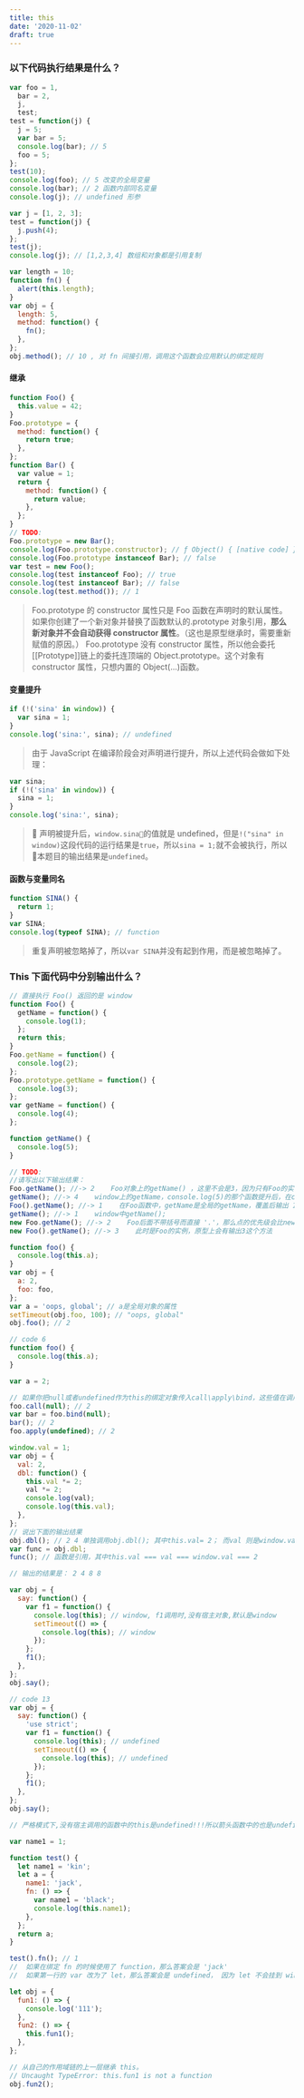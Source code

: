 ```yaml
---
title: this
date: '2020-11-02'
draft: true
---
```


### 以下代码执行结果是什么？

```js
var foo = 1,
  bar = 2,
  j,
  test;
test = function(j) {
  j = 5;
  var bar = 5;
  console.log(bar); // 5
  foo = 5;
};
test(10);
console.log(foo); // 5 改变的全局变量
console.log(bar); // 2 函数内部同名变量
console.log(j); // undefined 形参
```

```js
var j = [1, 2, 3];
test = function(j) {
  j.push(4);
};
test(j);
console.log(j); // [1,2,3,4] 数组和对象都是引用复制
```

```js
var length = 10;
function fn() {
  alert(this.length);
}
var obj = {
  length: 5,
  method: function() {
    fn();
  },
};
obj.method(); // 10 , 对 fn 间接引用，调用这个函数会应用默认的绑定规则
```

#### 继承

```js
function Foo() {
  this.value = 42;
}
Foo.prototype = {
  method: function() {
    return true;
  },
};
function Bar() {
  var value = 1;
  return {
    method: function() {
      return value;
    },
  };
}
// TODO:
Foo.prototype = new Bar();
console.log(Foo.prototype.constructor); // ƒ Object() { [native code] } 指向内置的 Object() 方法
console.log(Foo.prototype instanceof Bar); // false
var test = new Foo();
console.log(test instanceof Foo); // true
console.log(test instanceof Bar); // false
console.log(test.method()); // 1
```

> Foo.prototype 的 constructor 属性只是 Foo 函数在声明时的默认属性。如果你创建了一个新对象并替换了函数默认的.prototype 对象引用，**那么新对象并不会自动获得 constructor 属性**。（这也是原型继承时，需要重新赋值的原因。）
> Foo.prototype 没有 constructor 属性，所以他会委托[[Prototype]]链上的委托连顶端的 Object.prototype。这个对象有 constructor 属性，只想内置的 Object(...)函数。

#### 变量提升

```js
if (!('sina' in window)) {
  var sina = 1;
}
console.log('sina:', sina); // undefined
```

> 由于 JavaScript 在编译阶段会对声明进行提升，所以上述代码会做如下处理：

```js
var sina;
if (!('sina' in window)) {
  sina = 1;
}
console.log('sina:', sina);
```

>  声明被提升后，`window.sina`的值就是 undefined，但是`!("sina" in window)`这段代码的运行结果是`true`，所以`sina = 1;`就不会被执行，所以  本题目的输出结果是`undefined`。

#### 函数与变量同名

```js
function SINA() {
  return 1;
}
var SINA;
console.log(typeof SINA); // function
```

> 重复声明被忽略掉了，所以`var SINA`并没有起到作用，而是被忽略掉了。

### This 下面代码中分别输出什么？

```js
// 直接执行 Foo() 返回的是 window
function Foo() {
  getName = function() {
    console.log(1);
  };
  return this;
}
Foo.getName = function() {
  console.log(2);
};
Foo.prototype.getName = function() {
  console.log(3);
};
var getName = function() {
  console.log(4);
};

function getName() {
  console.log(5);
}

// TODO:
//请写出以下输出结果：
Foo.getName(); //-> 2    Foo对象上的getName() ，这里不会是3，因为只有Foo的实例对象才会是3，Foo上面是没有3的
getName(); //-> 4    window上的getName，console.log(5)的那个函数提升后，在console.log(4)的那里被重新赋值
Foo().getName(); //-> 1    在Foo函数中，getName是全局的getName，覆盖后输出 1
getName(); //-> 1    window中getName();
new Foo.getName(); //-> 2    Foo后面不带括号而直接 '.'，那么点的优先级会比new的高，所以把 Foo.getName 作为构造函数
new Foo().getName(); //-> 3    此时是Foo的实例，原型上会有输出3这个方法
```

```js
function foo() {
  console.log(this.a);
}
var obj = {
  a: 2,
  foo: foo,
};
var a = 'oops, global'; // a是全局对象的属性
setTimeout(obj.foo, 100); // "oops, global"
obj.foo(); // 2

// code 6
function foo() {
  console.log(this.a);
}

var a = 2;

// 如果你把null或者undefined作为this的绑定对象传入call\apply\bind，这些值在调用的时候会被忽略，实际应用的是默认绑定规则。
foo.call(null); // 2
var bar = foo.bind(null);
bar(); // 2
foo.apply(undefined); // 2

window.val = 1;
var obj = {
  val: 2,
  dbl: function() {
    this.val *= 2;
    val *= 2;
    console.log(val);
    console.log(this.val);
  },
};
// 说出下面的输出结果
obj.dbl(); // 2 4 单独调用obj.dbl(); 其中this.val= 2； 而val 则是window.val => 第一个打印的结果是：1*2 ,第二个打印的结果是： 2*2
var func = obj.dbl;
func(); // 函数是引用，其中this.val === val === window.val === 2

// 输出的结果是： 2 4 8 8

var obj = {
  say: function() {
    var f1 = function() {
      console.log(this); // window, f1调用时,没有宿主对象,默认是window
      setTimeout(() => {
        console.log(this); // window
      });
    };
    f1();
  },
};
obj.say();

// code 13
var obj = {
  say: function() {
    'use strict';
    var f1 = function() {
      console.log(this); // undefined
      setTimeout(() => {
        console.log(this); // undefined
      });
    };
    f1();
  },
};
obj.say();

// 严格模式下,没有宿主调用的函数中的this是undefined!!!所以箭头函数中的也是undefined!
```

```js
var name1 = 1;

function test() {
  let name1 = 'kin';
  let a = {
    name1: 'jack',
    fn: () => {
      var name1 = 'black';
      console.log(this.name1);
    },
  };
  return a;
}

test().fn(); // 1
//  如果在绑定 fn 的时候使用了 function，那么答案会是 'jack'
//  如果第一行的 var 改为了 let，那么答案会是 undefined， 因为 let 不会挂到 window 上
```

```js
let obj = {
  fun1: () => {
    console.log('111');
  },
  fun2: () => {
    this.fun1();
  },
};

// 从自己的作用域链的上一层继承 this。
// Uncaught TypeError: this.fun1 is not a function
obj.fun2();
```
